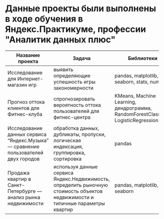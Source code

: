 # Данные проекты были выполнены в ходе обучения в Яндекс.Практикуме, профессии "Аналитик данных плюс"


| Название проекта  | Задача |Библиотеки | Ссылка
| ------ | ------ |------ |------ |
| Исследование для Интернет-магазин игр | выявить определяющие успешность игры закономерности | pandas, matplotlib, seaborn, stats, numpy |https://github.com/EkaterinaMikheeva/Practicum_projects/tree/main/01-streamchik
| Прогноз оттока клиентов для Фитнес-клуба | спрогнозировать вероятность оттока пользователей для фитнес-центра | KMeans, Machine Learning, дендрограмма, RandomForestClassifier, LogisticRegression |https://github.com/EkaterinaMikheeva/Practicum_projects/tree/main/02-|
| Исследование данных сервиса “Яндекс.Музыка” — сравнение пользователей двух городов | обработка данных, дубликаты, пропуски, логическая индексация, группировка, сортировка| pandas|https://github.com/EkaterinaMikheeva/Practicum_projects/tree/main/03-Music_big_city
|Продажа квартир в Санкт-Петербурге — анализ рынка недвижимости|используя данные сервиса Яндекс.Недвижимость, определить рыночную стоимость объектов недвижимости и типичные параметры квартир|pandas, matplotlib, seaborn |https://github.com/EkaterinaMikheeva/Practicum_projects/tree/main/04-SPB_nedvizimost